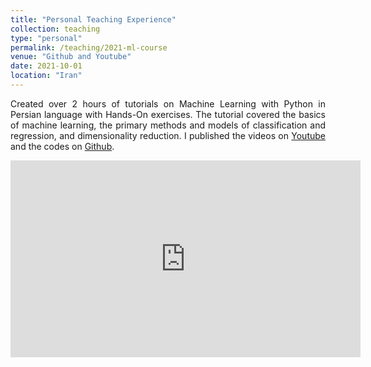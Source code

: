 ```yaml
---
title: "Personal Teaching Experience"
collection: teaching
type: "personal"
permalink: /teaching/2021-ml-course
venue: "Github and Youtube"
date: 2021-10-01
location: "Iran"
---
```


<style>body {text-align: justify}</style>
Created over 2 hours of tutorials on Machine Learning with Python in Persian language with Hands-On exercises. The tutorial covered the basics of machine learning, the primary methods and models of classification and regression, and dimensionality reduction. I published the videos on [Youtube](https://www.youtube.com/watch?v=qgw1zjj8fyc&list=PL2_W-QFuPimVkqWnFnSf-kOWtrGs1avpO) and the codes on [Github](https://github.com/yaramohamadi/Machine_Learning_intro).

<iframe width="560" height="315" src="https://www.youtube.com/embed/qgw1zjj8fyc?si=TUCi8UCjIfDabyWw" title="YouTube video player" frameborder="0" allow="accelerometer; autoplay; clipboard-write; encrypted-media; gyroscope; picture-in-picture; web-share" allowfullscreen></iframe>
